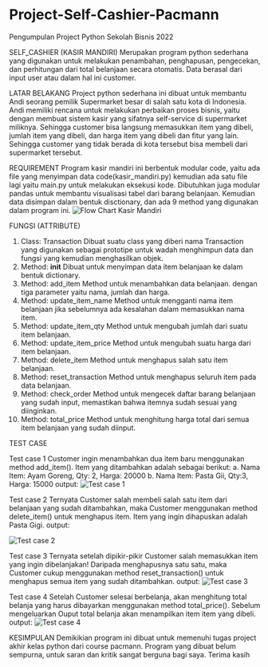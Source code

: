 # Project-Self-Cashier-Pacmann
Pengumpulan Project Python Sekolah Bisnis 2022

SELF_CASHIER (KASIR MANDIRI)
Merupakan program python sederhana yang digunakan untuk melakukan penambahan, penghapusan, pengecekan, dan perhitungan dari total belanjaan secara otomatis. Data berasal dari input user atau dalam hal ini customer.

LATAR BELAKANG
Project python sederhana ini dibuat untuk membantu Andi seorang pemilik Supermarket besar di salah satu kota di Indonesia. Andi memiliki rencana untuk melakukan perbaikan proses bisnis, yaitu dengan membuat sistem kasir yang sifatnya self-service di supermarket miliknya. Sehingga customer bisa langsung memasukkan item yang dibeli, jumlah item yang dibeli, dan harga item yang dibeli dan fitur yang lain. Sehingga customer yang tidak berada di kota tersebut bisa membeli dari supermarket tersebut. 

REQUIREMENT
Program kasir mandiri ini berbentuk modular code, yaitu ada file yang menyimpan data code(kasir_mandiri.py) kemudian ada satu file lagi yaitu main.py untuk melakukan eksekusi kode. Dibutuhkan juga modular pandas untuk membantu visualisasi tabel dari barang belanjaan. Kemudian data disimpan dalam bentuk disctionary, dan ada 9 method yang digunakan dalam program ini.
![Flow Chart Kasir Mandiri](https://user-images.githubusercontent.com/53332703/218122385-ac6ec8f5-e111-4d76-a7b5-f283b6f9a7d6.png)

FUNGSI (ATTRIBUTE)

1.  Class: Transaction
    Dibuat suatu class yang diberi nama Transaction yang digunakan sebagai prototipe untuk wadah menghimpun data dan fungsi yang kemudian menghasilkan objek.
2.  Method: __init__
    Dibuat untuk menyimpan data item belanjaan ke dalam bentuk dictionary.
3.  Method: add_item
    Method untuk menambahkan data belanjaan. dengan tiga parameter yaitu nama, jumlah dan harga.
4.  Method: update_item_name
    Method untuk mengganti nama item belanjaan jika sebelumnya ada kesalahan dalam memasukkan nama item.
5.  Method: update_item_qty
    Method untuk mengubah jumlah dari suatu item belanjaan.
6.  Method: update_item_price
    Method untuk mengubah suatu harga dari item belanjaan.
7.  Method: delete_item
    Method untuk menghapus salah satu item belanjaan.
8.  Method: reset_transaction
    Method untuk menghapus seluruh item pada data belanjaan.
9.  Method: check_order
    Method untuk mengecek daftar barang belanjaan yang sudah input, memastikan bahwa itemnya sudah sesuai yang diinginkan.
10. Method: total_price
    Method untuk menghitung harga total dari semua item belanjaan yang sudah diinput.

TEST CASE

Test case 1
Customer ingin menambahkan dua item baru menggunakan method add_item(). Item yang ditambahkan adalah sebagai berikut:
a. Nama Item: Ayam Goreng, Qty: 2, Harga: 20000
b. Nama Item: Pasta Gii, Qty:3, Harga: 15000
output:
![Test case 1](https://user-images.githubusercontent.com/53332703/218124697-4c940eb6-41b0-404f-b8f8-3a32058844cd.png)

Test case 2
Ternyata Customer salah membeli salah satu item dari belanjaan yang sudah ditambahkan, maka Customer menggunakan method delete_item() untuk menghapus item. Item yang ingin dihapuskan adalah Pasta Gigi.
output:

![Test case 2](https://user-images.githubusercontent.com/53332703/218124739-42f7709a-5ede-4817-9be5-e3a9fa142022.png)

Test case 3
Ternyata setelah dipikir-pikir Customer salah memasukkan item yang ingin dibelanjakan! Daripada menghapusnya satu satu, maka Customer cukup menggunakan method reset_transaction() untuk menghapus semua item yang sudah ditambahkan.
output:
![Test case 3](https://user-images.githubusercontent.com/53332703/218124769-484d689a-1ffd-4d79-bfad-76b81a9cd2f8.png)

Test case 4
Setelah Customer selesai berbelanja, akan menghitung total belanja yang harus dibayarkan menggunakan method total_price(). Sebelum mengeluarkan Ouput total belanja akan menampilkan item item yang dibeli.
output:
![Test case 4](https://user-images.githubusercontent.com/53332703/218124791-b04dd4be-d806-43c1-b0a2-f9f87c24a53a.png)

KESIMPULAN
Demikikian program ini dibuat untuk memenuhi tugas project akhir kelas python dari course pacmann. Program yang dibuat belum sempurna, untuk
saran dan kritik sangat berguna bagi saya.
Terima kasih
